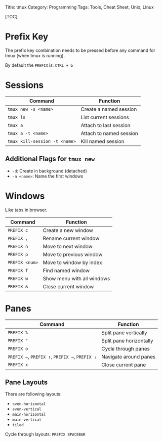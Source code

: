 Title: tmux
Category: Programming
Tags: Tools, Cheat Sheet, Unix, Linux

[TOC]

# Prefix Key

The prefix key combination needs to be pressed before any command for tmux (when tmux is running).

By default the `PREFIX` is: `CTRL + b`


# Sessions

| Command                  | Function                |
|--------------------------|-------------------------|
| `tmux new -s <name>`     | Create a named session  |
| `tmux ls`                | List current sessions   |
| `tmux a`                 | Attach to last session  |
| `tmux a -t <name>`       | Attach to named session |
| `tmux kill-session -t <name>` | Kill named session |


## Additional Flags for `tmux new`

- `-d`: Create in background (detached)
- `-n <name>`: Name the first windows


# Windows

Like tabs in browser.

| Command        | Function                   |
|----------------|----------------------------|
| `PREFIX c`     | Create a new window        |
| `PREFIX ,`     | Rename current window      |
| `PREFIX n`     | Move to next window        |
| `PREFIX p`     | Move to previous window    |
| `PREFIX <num>` | Move to window by index    |
| `PREFIX f`     | Find named window          |
| `PREFIX w`     | Show menu with all windows |
| `PREFIX &`     | Close current window       |


# Panes

| Command        | Function                   |
|----------------|----------------------------|
| `PREFIX %`     | Split pane vertically      |
| `PREFIX "`     | Split pane horizontally    |
| `PREFIX o`     | Cycle through panes        |
| `PREFIX ←`, `PREFIX ↑`, `PREFIX →`, `PREFIX ↓`| Navigate around panes|
| `PREFIX x`     | Close current pane         |


## Pane Layouts

There are following layouts:

- `even-horizontal`
- `even-vertical`
- `main-horizontal`
- `main-vertical`
- `tiled`

Cycle through layouts: `PREFIX SPACEBAR`

